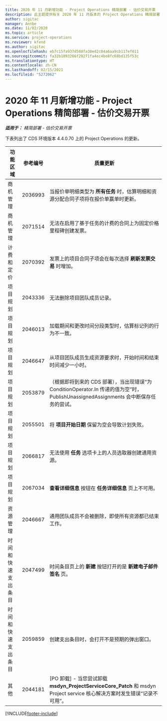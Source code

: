 ```yaml
---
title: 2020 年 11 月新增功能 - Project Operations 精简部署 - 估价交易开票
description: 此主题提供有关 2020 年 11 月版本的 Project Operations 精简部署 - 估价交易开票中推出的质量更新的信息。
author: sigitac
manager: Annbe
ms.date: 11/02/2020
ms.topic: article
ms.service: project-operations
ms.reviewer: kfend
ms.author: sigitac
ms.openlocfilehash: eb7c15fa937d508fa30ed2c04a6aa9cb117ef011
ms.sourcegitcommit: fa32b1893286f20271fa4ec4be8fc68bd135f53c
ms.translationtype: HT
ms.contentlocale: zh-CN
ms.lasthandoff: 02/15/2021
ms.locfileid: "5272062"
---
```

# <a name="whats-new-november-2020---project-operations-lite-deployment---deal-to-proforma-invoicing"></a>2020 年 11 月新增功能 - Project Operations 精简部署 - 估价交易开票

_**适用于：** 精简部署 - 估价交易开票_

下表列出了 CDS 环境版本 4.4.0.70 上的 Project Operations 的更新。

| 功能区域                 | 参考编号 | 质量更新                                                                                                                                                                    |
|------------------------------|------------------|-----------------------------------------------------------------------------------------------------------------------------------------------------------------------------------|
|   商机管理       | 2036993          | 当报价单明细类型为 **所有任务** 时，估算明细和资源分配合同子项将在报价单赢单时更新。                                                 |
|   商机管理       | 2071514          | 无法在启用了基于任务的计费的合同上为固定价格里程碑创建发票。                                                                          |
| 计费和定价          | 2070392          | 发票上的项目合同子项会在每次选择 **刷新发票交易** 时增加。                                                                       |
| 项目规划             | 2043336          | 无法删除项目团队成员记录。                                                                                                                                    |
| 项目规划             | 2046013          | 加载期间和更改时间分段类型时，估算标记列的行为不一致。                                                                                   |
| 项目规划             | 2046647          | 从项目团队成员生成资源要求时，开始时间和结束时间减少一小时。                                                                      |
| 项目规划             | 2053879          | （根据即将到来的 CDS 部署），当出现错误“为 ConditionOperator.In 传递的值为空”时，PublishUnassignedAssignments 会中断保存任务的尝试。 |
| 项目规划             | 2055501          | 将 **项目开始日期** 保留为空会导致计划失败。                                                                                                      |
| 项目规划             | 2066817          | 无法使用 **任务** 选项卡上的人员选取器创建通用资源。                                                                                               |
| 项目规划             | 2067034          | **查看详细信息** 按钮在 **任务详细信息** 页上不可用。                                                                                                         |
| 资源管理          | 2046667          | 通用团队成员不会被删除，即使所有资源都已结束工作。                                                                                                     |
| 时间和快速支出条目 | 2047499          | 时间条目页上的 **新建** 按钮打开的是 **新建电子邮件签名** 页。                                                                                               |
| 时间和快速支出条目 | 2059859          | 创建支出条目时，会打开不是预期的弹出窗口。                                                                                                                         |
| 其他                        | 2044181          | [PO 卸载] - 当您尝试卸载 **msdyn_ProjectServiceCore_Patch** 和 msdyn Project service 核心解决方案时发生错误“记录不可用”。        |


[!INCLUDE[footer-include](../../includes/footer-banner.md)]